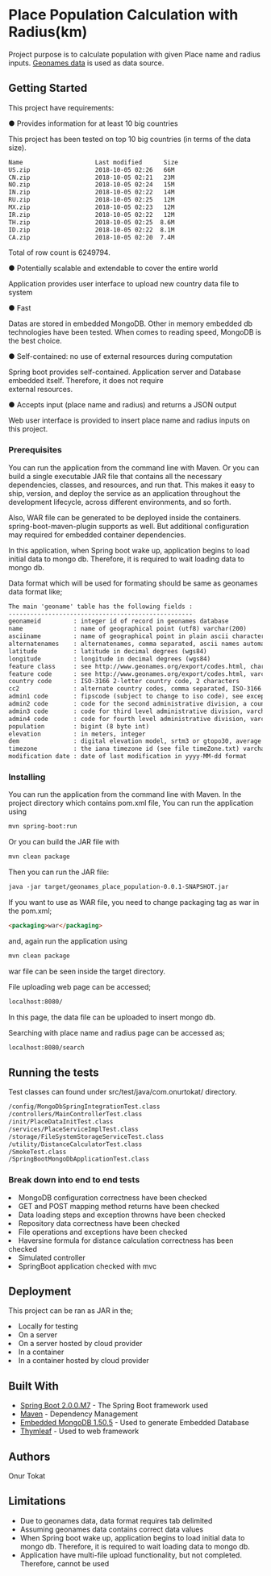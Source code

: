 # Place Population Calculation with Radius(km)

Project purpose is to calculate population with given Place name and radius inputs. [Geonames data](http://download.geonames.org/export/dump/) is used as data source. 

## Getting Started

This project have requirements:

● Provides information for at least 10 big countries

This project has been tested on top 10 big countries (in terms of the data size). 

```HTML
Name                    Last modified      Size
US.zip                  2018-10-05 02:26   66M  
CN.zip                  2018-10-05 02:21   23M  
NO.zip                  2018-10-05 02:24   15M  
IN.zip                  2018-10-05 02:22   14M  
RU.zip                  2018-10-05 02:25   12M  
MX.zip                  2018-10-05 02:23   12M  
IR.zip                  2018-10-05 02:22   12M  
TH.zip                  2018-10-05 02:25  8.6M  
ID.zip                  2018-10-05 02:22  8.1M  
CA.zip                  2018-10-05 02:20  7.4M
```

Total of row count is 6249794.

● Potentially scalable and extendable to cover the entire world

Application provides user interface to upload new country data file to system

● Fast

Datas are stored in embedded MongoDB. Other in memory embedded db technologies have been tested. When comes to 
reading speed, MongoDB is the best choice.

● Self-contained: no use of external resources during computation

Spring boot provides self-contained. Application server and Database embedded itself. Therefore, it does not require  
external resources. 

● Accepts input (place name and radius) and returns a JSON output

Web user interface is provided to insert place name and radius inputs on this project.

### Prerequisites

You can run the application from the command line with Maven. Or you can build a single executable JAR file that contains all the necessary dependencies, classes, and resources, and run that. This makes it easy to ship, version, and deploy the service as an application throughout the development lifecycle, across different environments, and so forth.

Also, WAR file can be generated to be deployed inside the containers. spring-boot-maven-plugin supports as well. But 
additional configuration may required for embedded container dependencies.

In this application, when Spring boot wake up, application begins to load initial data to mongo db. Therefore, it is required to wait loading data to mongo db.

Data format which will be used for formating should be same as geonames data format like;


```HTML
The main 'geoname' table has the following fields :
---------------------------------------------------
geonameid         : integer id of record in geonames database
name              : name of geographical point (utf8) varchar(200)
asciiname         : name of geographical point in plain ascii characters, varchar(200)
alternatenames    : alternatenames, comma separated, ascii names automatically transliterated, convenience attribute from alternatename table, varchar(10000)
latitude          : latitude in decimal degrees (wgs84)
longitude         : longitude in decimal degrees (wgs84)
feature class     : see http://www.geonames.org/export/codes.html, char(1)
feature code      : see http://www.geonames.org/export/codes.html, varchar(10)
country code      : ISO-3166 2-letter country code, 2 characters
cc2               : alternate country codes, comma separated, ISO-3166 2-letter country code, 200 characters
admin1 code       : fipscode (subject to change to iso code), see exceptions below, see file admin1Codes.txt for display names of this code; varchar(20)
admin2 code       : code for the second administrative division, a county in the US, see file admin2Codes.txt; varchar(80) 
admin3 code       : code for third level administrative division, varchar(20)
admin4 code       : code for fourth level administrative division, varchar(20)
population        : bigint (8 byte int) 
elevation         : in meters, integer
dem               : digital elevation model, srtm3 or gtopo30, average elevation of 3''x3'' (ca 90mx90m) or 30''x30'' (ca 900mx900m) area in meters, integer. srtm processed by cgiar/ciat.
timezone          : the iana timezone id (see file timeZone.txt) varchar(40)
modification date : date of last modification in yyyy-MM-dd format
```

### Installing

You can run the application from the command line with Maven. In the project directory which contains pom.xml file, You 
can run the application using 

```HTML
mvn spring-boot:run
```

Or you can build the JAR file with 

```HTML
mvn clean package 
```

Then you can run the JAR file:

```HTML
java -jar target/geonames_place_population-0.0.1-SNAPSHOT.jar
```


If you want to use as WAR file, you need to change packaging tag as war in the pom.xml;

```HTML
<packaging>war</packaging>
```

and, again run the application using

```HTML
mvn clean package
```

war file can be seen inside the target directory.

File uploading web page can be accessed;

```HTML
localhost:8080/
```

In this page, the data file can be uploaded to insert mongo db.

Searching with place name and radius page can be accessed as;

```HTML
localhost:8080/search
```

## Running the tests

Test classes can found under src/test/java/com.onurtokat/ directory.

```HTML
/config/MongoDbSpringIntegrationTest.class
/controllers/MainControllerTest.class
/init/PlaceDataInitTest.class
/services/PlaceServiceImplTest.class
/storage/FileSystemStorageServiceTest.class
/utility/DistanceCalculatorTest.class
/SmokeTest.class
/SpringBootMongoDbApplicationTest.class
```
### Break down into end to end tests

<li>MongoDB configuration correctness have been checked</li>
<li>GET and POST mapping method returns have been checked</li>
<li>Data loading steps and exception throwns have been checked</li>
<li>Repository data correctness have been checked</li>
<li>File operations and exceptions have been checked</li>
<li>Haversine formula for distance calculation correctness has been checked</li>
<li>Simulated controller</li>
<li>SpringBoot application checked with mvc</li>  

## Deployment

 This project can be ran as JAR in the;
 
 <li>Locally for testing</li>
 <li>On a server</li>
 <li>On a server hosted by cloud provider</li>
 <li>In a container</li>
 <li>In a container hosted by cloud provider</li>

## Built With

* [Spring Boot 2.0.0.M7](http://spring.io/guides) - The Spring Boot framework used
* [Maven](https://maven.apache.org/) - Dependency Management
* [Embedded MongoDB 1.50.5](https://www.mongodb.com/) - Used to generate Embedded Database
* [Thymleaf](https://www.thymeleaf.org/) - Used to web framework
 

## Authors

Onur Tokat

## Limitations

* Due to geonames data, data format requires tab delimited  
* Assuming geonames data contains correct data values
* When Spring boot wake up, application begins to load initial data to mongo db. Therefore, it is required to wait loading data to mongo db.
* Application have multi-file upload functionality, but not completed. Therefore, cannot be used
